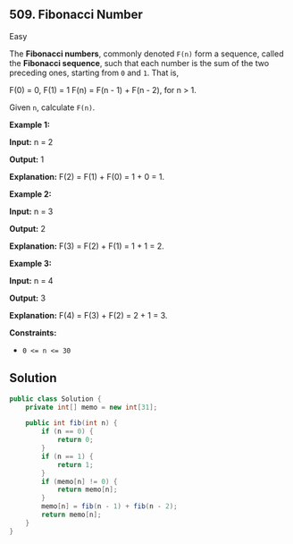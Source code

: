 ## 509\. Fibonacci Number

Easy

The **Fibonacci numbers**, commonly denoted `F(n)` form a sequence, called the **Fibonacci sequence**, such that each number is the sum of the two preceding ones, starting from `0` and `1`. That is,

F(0) = 0, F(1) = 1 F(n) = F(n - 1) + F(n - 2), for n > 1.

Given `n`, calculate `F(n)`.

**Example 1:**

**Input:** n = 2

**Output:** 1

**Explanation:** F(2) = F(1) + F(0) = 1 + 0 = 1.

**Example 2:**

**Input:** n = 3

**Output:** 2

**Explanation:** F(3) = F(2) + F(1) = 1 + 1 = 2.

**Example 3:**

**Input:** n = 4

**Output:** 3

**Explanation:** F(4) = F(3) + F(2) = 2 + 1 = 3.

**Constraints:**

*   `0 <= n <= 30`

## Solution

```java
public class Solution {
    private int[] memo = new int[31];

    public int fib(int n) {
        if (n == 0) {
            return 0;
        }
        if (n == 1) {
            return 1;
        }
        if (memo[n] != 0) {
            return memo[n];
        }
        memo[n] = fib(n - 1) + fib(n - 2);
        return memo[n];
    }
}
```